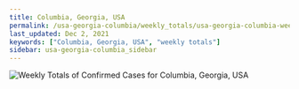 ```yaml
---
title: Columbia, Georgia, USA
permalink: /usa-georgia-columbia/weekly_totals/usa-georgia-columbia-weekly_totals.html
last_updated: Dec 2, 2021
keywords: ["Columbia, Georgia, USA", "weekly totals"]
sidebar: usa-georgia-columbia_sidebar
---
```


![Weekly Totals of Confirmed Cases for Columbia, Georgia, USA](/covid_tracker/images/graphs/usa-georgia-columbia-weekly_totals_graph.png)
